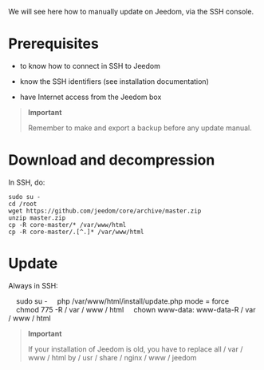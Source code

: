 We will see here how to manually update on
Jeedom, via the SSH console.

Prerequisites
=========

-   to know how to connect in SSH to Jeedom

-   know the SSH identifiers (see installation documentation)

-   have Internet access from the Jeedom box

> **Important**
>
> Remember to make and export a backup before any update
> manual.

Download and decompression
===============================

In SSH, do:

    sudo su -
    cd /root
    wget https://github.com/jeedom/core/archive/master.zip
    unzip master.zip
    cp -R core-master/* /var/www/html
    cp -R core-master/.[^.]* /var/www/html

Update
===========

Always in SSH:

    sudo su -
    php /var/www/html/install/update.php mode = force
    chmod 775 -R / var / www / html
    chown www-data: www-data-R / var / www / html

> **Important**
>
> If your installation of Jeedom is old, you have to replace
> all / var / www / html by / usr / share / nginx / www / jeedom
